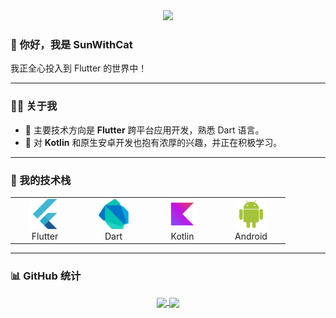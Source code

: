<div align="center">
  <img src="https://raw.githubusercontent.com/MishManners/MishManners/master/profile-gifs/flutter-dev-wave.gif" width="100"/>
</div>

### 👋 你好，我是 SunWithCat

我正全心投入到 Flutter 的世界中！

---

### 🧑‍💻 关于我

- 🚀 主要技术方向是 **Flutter** 跨平台应用开发，熟悉 Dart 语言。
- 💚 对 **Kotlin** 和原生安卓开发也抱有浓厚的兴趣，并正在积极学习。

---

### 🔧 我的技术栈

<table>
  <tr>
    <td align="center" width="96">
      <a href="https://flutter.dev/">
        <img src="https://raw.githubusercontent.com/devicons/devicon/master/icons/flutter/flutter-original.svg" alt="Flutter" width="48" height="48" />
      </a>
      <br>Flutter
    </td>
    <td align="center" width="96">
      <a href="https://dart.dev/">
        <img src="https://raw.githubusercontent.com/devicons/devicon/master/icons/dart/dart-original.svg" alt="Dart" width="48" height="48" />
      </a>
      <br>Dart
    </td>
    <td align="center" width="96">
      <a href="https://kotlinlang.org/">
        <img src="https://raw.githubusercontent.com/devicons/devicon/master/icons/kotlin/kotlin-original.svg" alt="Kotlin" width="48" height="48" />
      </a>
      <br>Kotlin
    </td>
    <td align="center" width="96">
      <a href="https://developer.android.com/">
        <img src="https://raw.githubusercontent.com/devicons/devicon/master/icons/android/android-original.svg" alt="Android" width="48" height="48" />
      </a>
      <br>Android
    </td>
  </tr>
</table>

---


### 📊 GitHub 统计

<div align="center">
  <a href="https://github.com/anuraghazra/github-readme-stats">
    <img align="center" src="https://github-readme-stats.vercel.app/api?username=SunWithCat&show_icons=true&theme=radical&hide_border=true&count_private=true" />
  </a>
  <a href="https://github.com/anuraghazra/github-readme-stats">
    <img align="center" src="https://github-readme-stats.vercel.app/api/top-langs/?username=SunWithCat&layout=compact&theme=radical&hide_border=true&langs_count=6" />
  </a>
</div>
